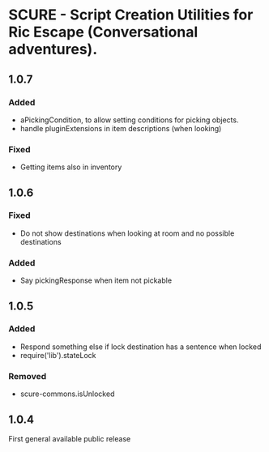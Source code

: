 # SCURE - Script Creation Utilities for Ric Escape (Conversational adventures).

## 1.0.7
### Added
- aPickingCondition, to allow setting conditions for picking objects.
- handle pluginExtensions in item descriptions (when looking)

### Fixed
- Getting items also in inventory

## 1.0.6
### Fixed
- Do not show destinations when looking at room and no possible destinations

### Added
- Say pickingResponse when item not pickable

## 1.0.5
### Added
- Respond something else if lock destination has a sentence when locked
- require('lib').stateLock 

### Removed
- scure-commons.isUnlocked

## 1.0.4
First general available public release